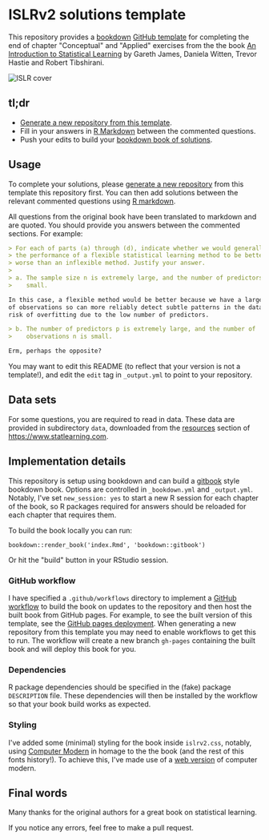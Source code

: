 # ISLRv2 solutions template

This repository provides a [bookdown] [GitHub template] for completing the end
of chapter "Conceptual" and "Applied" exercises from the the book [An
Introduction to Statistical Learning] by Gareth James, Daniela Witten, Trevor
Hastie and Robert Tibshirani.

![ISLR cover](images/isl_small.jpg)

## tl;dr

* [Generate a new repository from this template].
* Fill in your answers in [R Markdown] between the commented questions.
* Push your edits to build your [bookdown book of solutions].

[Generate a new repository from this template]: https://docs.github.com/en/repositories/creating-and-managing-repositories/creating-a-repository-from-a-template
[bookdown book of solutions]: https://danhalligan.github.io/ISLRv2-solutions-template/

## Usage

To complete your solutions, please [generate a new repository] from this
 template this repository first. You can then add solutions between the relevant
commented questions using [R markdown].

All questions from the original book have been translated to markdown and are
quoted. You should provide you answers between the commented sections. 
For example:


```markdown
> For each of parts (a) through (d), indicate whether we would generally expect
> the performance of a flexible statistical learning method to be better or
> worse than an inflexible method. Justify your answer.
>
> a. The sample size n is extremely large, and the number of predictors p is
>    small.

In this case, a flexible method would be better because we have a large number
of observations so can more reliably detect subtle patterns in the data without
risk of overfitting due to the low number of predictors.

> b. The number of predictors p is extremely large, and the number of
>    observations n is small.

Erm, perhaps the opposite?
```

You may want to edit this README (to reflect that your version is not a
template!), and edit the `edit` tag in `_output.yml` to point to your
repository.

## Data sets

For some questions, you are required to read in data. These data are provided
in subdirectory `data`, downloaded from the [resources] section of 
<https://www.statlearning.com>.


## Implementation details

This repository is setup using bookdown and can build a [gitbook] style bookdown
book. Options are controlled in `_bookdown.yml` and `_output.yml`. Notably, I've
set `new_session: yes` to start a new R session for each chapter of the book,
so R packages required for answers should be reloaded for each chapter
that requires them.

To build the book locally you can run:

```{r}
bookdown::render_book('index.Rmd', 'bookdown::gitbook')
```

Or hit the "build" button in your RStudio session.

### GitHub workflow

I have specified a `.github/workflows` directory to implement a [GitHub
workflow] to build the book on updates to the repository and then host the 
built book from GitHub pages. For example, to see the built version of this 
template, see the [GitHub pages deployment]. When generating a new repository
from this template you may need to enable workflows to get this to run. The 
workflow will create a new branch `gh-pages` containing the built book and will
deploy this book for you.

### Dependencies

R package dependencies should be specified in the (fake) package `DESCRIPTION`
file. These dependencies will then be installed by the workflow so that your 
book build works as expected.

### Styling

I've added some (minimal) styling for the book inside `islrv2.css`, notably,
using [Computer Modern] in homage to the the book (and the rest of this fonts
history!). To achieve this, I've made use of a [web version] of computer modern.

## Final words

Many thanks for the original authors for a great book on statistical learning.

If you notice any errors, feel free to make a pull request.

[bookdown]: https://bookdown.org/
[R Markdown]: https://rmarkdown.rstudio.com/
[GitHub template]: https://github.blog/2019-06-06-generate-new-repositories-with-repository-templates/
[An Introduction to Statistical Learning]: https://www.statlearning.com/
[generate a new repository]: https://docs.github.com/en/repositories/creating-and-managing-repositories/creating-a-repository-from-a-template
[resources]: https://www.statlearning.com/resources-second-edition
[gitbook]: https://www.gitbook.com/
[GitHub workflow]: https://docs.github.com/en/actions/using-workflows
[GitHub pages deployment]: https://danhalligan.github.io/ISLRv2-solutions-template/
[Computer Modern]: https://en.wikipedia.org/wiki/Computer_Modern
[web version]: https://github.com/aaaakshat/cm-web-fonts
